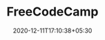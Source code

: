 ---
title: "FreeCodeCamp"
date: 2020-12-11T17:10:38+05:30
description: freeCodeCamp is a donor-supported tax-exempt 501(c)(3) nonprofit organization (United States Federal Tax Identification Number 82-0779546) Our mission - to help people learn to code for free. We accomplish this by creating thousands of videos, articles, and interactive coding lessons - all freely available to the public.
weight: 4
link: https://www.freecodecamp.org/
repo: https://www.freecodecamp.org/
pinned: true
thumb: learn/freeCodeCamp.png
---